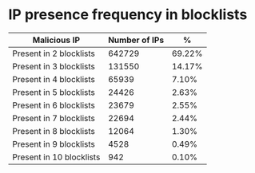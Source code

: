 # IP presence frequency in blocklists
| Malicious IP | Number of IPs | % |
|----|----|----|
| Present in 2 blocklists | 642729 | 69.22% |
| Present in 3 blocklists | 131550 | 14.17% |
| Present in 4 blocklists | 65939 | 7.10% |
| Present in 5 blocklists | 24426 | 2.63% |
| Present in 6 blocklists | 23679 | 2.55% |
| Present in 7 blocklists | 22694 | 2.44% |
| Present in 8 blocklists | 12064 | 1.30% |
| Present in 9 blocklists | 4528 | 0.49% |
| Present in 10 blocklists | 942 | 0.10% |
